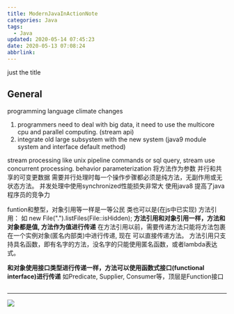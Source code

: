 ```yaml
---
title: ModernJavaInActionNote
categories: Java
tags:
  - Java
updated: 2020-05-14 07:45:23
date: 2020-05-13 07:08:24
abbrlink:
---
```

just the title
<!-- more -->

## General
programming language climate changes
1. programmers need to deal with big data, it need to use the multicore cpu and parallel 
computing.  (stream api)
2. integrate old large subsystem with the new system (java9 module system and interface 
default method)

stream processing
   like unix pipeline commands or sql query, stream use concurrent processing. 
behavior parameterization
   将方法作为参数 
并行和共享的可变更数据
   需要并行处理时每一个操作步骤都必须是纯方法，无副作用或无状态方法。
   并发处理中使用synchronized性能损失非常大
使用java8 提高了java 程序员的竞争力

funtion和整型，对象引用等一样是一等公民 类也可以是(在js中已实现)
方法引用： 如 new File(".").listFiles(File::isHidden);
**方法引用和对象引用一样，方法和对象都是值, 方法作为值进行传递**
    在方法引用以前，需要传递方法只能将方法包裹在一个实例对象(匿名内部类)中进行传递, 现在
    可以直接传递方法。
方法引用只支持具名函数，即有名字的方法，没名字的只能使用匿名函数，或者lambda表达式。

**和对象使用接口类型进行传递一样，方法可以使用函数式接口(functional interface)进行传递**
如Predicate, Supplier, Consumer等，顶层是Function接口

##
##
<hr />
<img src="http://wutaotaospace.oss-cn-beijing.aliyuncs.com/image/20200513_1.jpg" class="full-image" />
